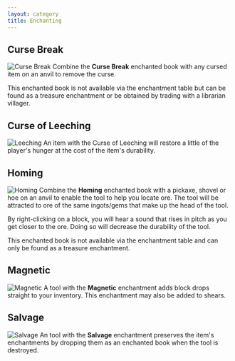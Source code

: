 ```yaml
---
layout: category
title: Enchanting
---
```


## Curse Break
![Curse Break](https://i.postimg.cc/L5mx5RRV/Curse-break.png)
Combine the **Curse Break** enchanted book with any cursed item on an anvil to remove the curse.

This enchanted book is not available via the enchantment table but can be found as a treasure enchantment or be obtained by trading with a librarian villager.

## Curse of Leeching
![Leeching](https://i.postimg.cc/J7kNFw09/Leeching.png)
An item with the Curse of Leeching will restore a little of the player's hunger at the cost of the item's durability.

## Homing
![Homing](https://i.postimg.cc/1RMHBksL/Homing.png)
Combine the **Homing** enchanted book with a pickaxe, shovel or hoe on an anvil to enable the tool to help you locate ore. The tool will be attracted to ore of the same ingots/gems that make up the head of the tool.

By right-clicking on a block, you will hear a sound that rises in pitch as you get closer to the ore. Doing so will decrease the durability of the tool.

This enchanted book is not available via the enchantment table and can only be found as a treasure enchantment.

## Magnetic
![Magnetic](https://i.postimg.cc/BvWctsB1/Magnetic.png)
A tool with the **Magnetic** enchantment adds block drops straight to your inventory.  This enchantment may also be added to shears.

## Salvage
![Salvage](https://i.postimg.cc/rmfrGLxj/Salvage.png)
An tool with the **Salvage** enchantment preserves the item's enchantments by dropping them as an enchanted book when the tool is destroyed.